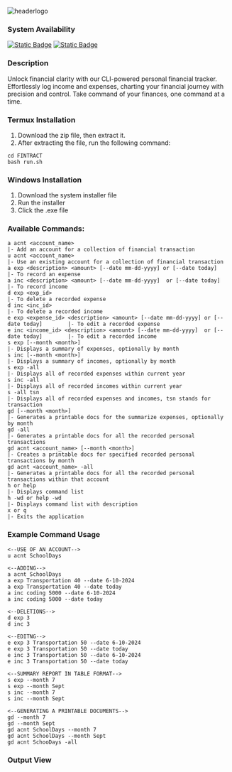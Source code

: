 ![headerlogo](https://github.com/MR-JLTC/FINTRACT/assets/168248719/6f99af16-227a-4857-bddf-d01850f7e878)

### System Availability
[![Static Badge](https://img.shields.io/badge/Termux%20-v1.0beta%20-g)](FINTRACT/releases/termux)
[![Static Badge](https://img.shields.io/badge/Windows10%20-v1.0beta%20-blue)](FINTRACT/releases/windows)

### Description
Unlock financial clarity with our CLI-powered personal financial tracker. Effortlessly log income and expenses, charting your financial journey with precision and control. Take command of your finances, one command at a time.


### Termux Installation
1. Download the zip file, then extract it.
2. After extracting the file, run the following command:
```
cd FINTRACT
bash run.sh
```

### Windows Installation
1. Download the system installer file
2. Run the installer
3. Click the .exe file

### Available Commands:
```
a acnt <account_name>                                                                  |- Add an account for a collection of financial transaction
u acnt <account_name>                                                                  |- Use an existing account for a collection of financial transaction
a exp <description> <amount> [--date mm-dd-yyyy] or [--date today]                     |- To record an expense 
a inc <description> <amount> [--date mm-dd-yyyy]  or [--date today]                    |- To record income
d exp <exp_id>                                                                         |- To delete a recorded expense
d inc <inc_id>                                                                         |- To delete a recorded income
e exp <expense_id> <description> <amount> [--date mm-dd-yyyy] or [--date today]        |- To edit a recorded expense
e inc <income_id> <description> <amount> [--date mm-dd-yyyy]  or [--date today]        |- To edit a recorded income                                                                    
s exp [--month <month>]                                                                |- Displays a summary of expenses, optionally by month
s inc [--month <month>]                                                                |- Displays a summary of incomes, optionally by month      
s exp -all                                                                             |- Displays all of recorded expenses within current year
s inc -all                                                                             |- Displays all of recorded incomes within current year
s -all tsn                                                                             |- Displays all of recorded expenses and incomes, tsn stands for transaction
gd [--month <month>]                                                                   |- Generates a printable docs for the summarize expenses, optionally by month 
gd -all                                                                                |- Generates a printable docs for all the recorded personal transactions
gd acnt <account_name> [--month <month>]                                               |- Creates a printable docs for specified recorded personal transactions by month
gd acnt <account_name> -all                                                            |- Generates a printable docs for all the recorded personal transactions within that account 
h or help                                                                              |- Displays command list
h -wd or help -wd                                                                      |- Displays command list with description
x or q                                                                                 |- Exits the application
```

### Example Command Usage
```
<--USE OF AN ACCOUNT-->
u acnt SchoolDays

<--ADDING-->
a acnt SchoolDays
a exp Transportation 40 --date 6-10-2024
a exp Transportation 40 --date today
a inc coding 5000 --date 6-10-2024
a inc coding 5000 --date today

<--DELETIONS-->
d exp 3
d inc 3

<--EDITNG-->
e exp 3 Transportation 50 --date 6-10-2024
e exp 3 Transportation 50 --date today
e inc 3 Transportation 50 --date 6-10-2024
e inc 3 Transportation 50 --date today

<--SUMMARY REPORT IN TABLE FORMAT-->
s exp --month 7
s exp --month Sept
s inc --month 7
s inc --month Sept

<--GENERATING A PRINTABLE DOCUMENTS-->
gd --month 7
gd --month Sept
gd acnt SchoolDays --month 7
gd acnt SchoolDays --month Sept
gd acnt SchooDays -all
```

### Output View
